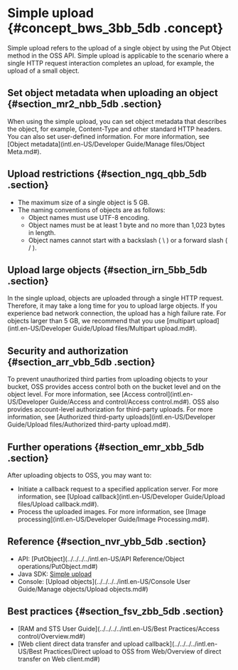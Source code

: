 # Simple upload {#concept_bws_3bb_5db .concept}

Simple upload refers to the upload of a single object by using the Put Object method in the OSS API. Simple upload is applicable to the scenario where a single HTTP request interaction completes an upload, for example, the upload of a small object.

## Set object metadata when uploading an object {#section_mr2_nbb_5db .section}

When using the simple upload, you can set object metadata that describes the object, for example, Content-Type and other standard HTTP headers. You can also set user-defined information. For more information, see [Object metadata](intl.en-US/Developer Guide/Manage files/Object Meta.md#).

## Upload restrictions {#section_ngq_qbb_5db .section}

-   The maximum size of a single object is 5 GB.
-   The naming conventions of objects are as follows:
    -   Object names must use UTF-8 encoding.
    -   Object names must be at least 1 byte and no more than 1,023 bytes in length.
    -   Object names cannot start with a backslash \( \\ \) or a forward slash \( / \).

## Upload large objects {#section_irn_5bb_5db .section}

In the single upload, objects are uploaded through a single HTTP request. Therefore, it may take a long time for you to upload large objects. If you experience bad network connection, the upload has a high failure rate. For objects larger than 5 GB, we recommend that you use [multipart upload](intl.en-US/Developer Guide/Upload files/Multipart upload.md#).

## Security and authorization {#section_arr_vbb_5db .section}

To prevent unauthorized third parties from uploading objects to your bucket, OSS provides access control both on the bucket level and on the object level. For more information, see [Access control](intl.en-US/Developer Guide/Access and control/Access control.md#). OSS also provides account-level authorization for third-party uploads. For more information, see [Authorized third-party uploads](intl.en-US/Developer Guide/Upload files/Authorized third-party upload.md#).

## Further operations {#section_emr_xbb_5db .section}

After uploading objects to OSS, you may want to:

-   Initiate a callback request to a specified application server. For more information, see [Upload callback](intl.en-US/Developer Guide/Upload files/Upload callback.md#).
-   Process the uploaded images. For more information, see [Image processing](intl.en-US/Developer Guide/Image Processing.md#).

## Reference {#section_nvr_ybb_5db .section}

-   API: [PutObject](../../../../intl.en-US/API Reference/Object operations/PutObject.md#)
-   Java SDK: [Simple upload](https://www.alibabacloud.com/help/doc-detail/84781.htm)
-   Console: [Upload objects](../../../../intl.en-US/Console User Guide/Manage objects/Upload objects.md#)

## Best practices {#section_fsv_zbb_5db .section}

-   [RAM and STS User Guide](../../../../intl.en-US/Best Practices/Access control/Overview.md#)
-   [Web client direct data transfer and upload callback](../../../../intl.en-US/Best Practices/Direct upload to OSS from Web/Overview of direct transfer on Web client.md#)


